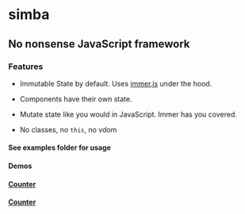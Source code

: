 # simba

## No nonsense JavaScript framework

### Features

* Immutable State by default. Uses [immer.js](https://github.com/mweststrate/immer) under the hood.

* Components have their own state.

* Mutate state like you would in JavaScript. Immer has you covered.

* No classes, no `this`, no vdom

#### See examples folder for usage

#### Demos

#### [Counter](https://santoshrajan.github.io/examples/counter)

#### [Counter](https://santoshrajan.github.io/examples/todo)
